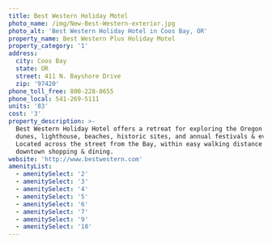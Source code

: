 ```yaml
---
title: Best Western Holiday Motel
photo_name: /img/New-Best-Western-exterior.jpg
photo_alt: 'Best Western Holiday Hotel in Coos Bay, OR'
property_name: Best Western Plus Holiday Motel
property_category: '1'
address:
  city: Coos Bay
  state: OR
  street: 411 N. Bayshore Drive
  zip: '97420'
phone_toll_free: 800-228-8655
phone_local: 541-269-5111
units: '83'
cost: '3'
property_description: >-
  Best Western Holiday Hotel offers a retreat for exploring the Oregon Coast,
  dunes, lighthouse, beaches, historic sites, and annual festivals & events.
  Located across the street from the Bay, within easy walking distance to
  downtown shopping & dining.
website: 'http://www.bestwestern.com'
amenityList:
  - amenitySelect: '2'
  - amenitySelect: '3'
  - amenitySelect: '4'
  - amenitySelect: '5'
  - amenitySelect: '6'
  - amenitySelect: '7'
  - amenitySelect: '9'
  - amenitySelect: '10'
---
```


